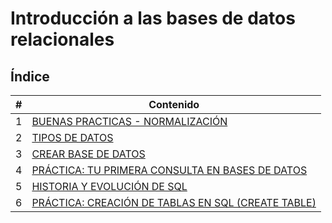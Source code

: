 # Introducción a las bases de datos relacionales

## Índice

| # | Contenido |
|---|-----------|
| 1 | [BUENAS PRACTICAS - NORMALIZACIÓN](1_BuenasPracticas.md) |
| 2 | [TIPOS DE DATOS](2_TiposDatos.md) |
| 3 | [CREAR BASE DE DATOS](3_CrearDB.md) |
| 4 | [PRÁCTICA: TU PRIMERA CONSULTA EN BASES DE DATOS](4_PracticaPrimerConsultaDB.md) |
| 5 | [HISTORIA Y EVOLUCIÓN DE SQL](5_HistoriaSQL.md) |
| 6 | [PRÁCTICA: CREACIÓN DE TABLAS EN SQL (CREATE TABLE)](6_PracticaCrearTablasSQL.md) |